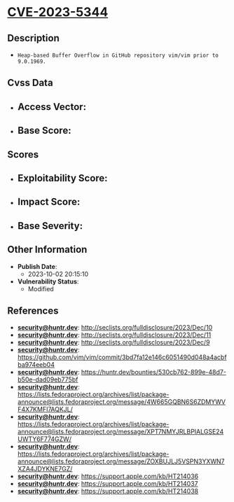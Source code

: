 
# [CVE-2023-5344](https://cve.mitre.org/cgi-bin/cvename.cgi?name=CVE-2023-5344)

## Description

- `Heap-based Buffer Overflow in GitHub repository vim/vim prior to 9.0.1969.`

## Cvss Data

- **Access Vector**:
  - 
- **Base Score**:
  - 

## Scores

- **Exploitability Score**:
  - 
- **Impact Score**:
  - 
- **Base Severity**:
  - 

## Other Information

- **Publish Date**:
  - 2023-10-02 20:15:10
- **Vulnerability Status**:
  - Modified

## References

- **security@huntr.dev**: http://seclists.org/fulldisclosure/2023/Dec/10
- **security@huntr.dev**: http://seclists.org/fulldisclosure/2023/Dec/11
- **security@huntr.dev**: http://seclists.org/fulldisclosure/2023/Dec/9
- **security@huntr.dev**: https://github.com/vim/vim/commit/3bd7fa12e146c6051490d048a4acbfba974eeb04
- **security@huntr.dev**: https://huntr.dev/bounties/530cb762-899e-48d7-b50e-dad09eb775bf
- **security@huntr.dev**: https://lists.fedoraproject.org/archives/list/package-announce@lists.fedoraproject.org/message/4W665GQBN6S6ZDMYWVF4X7KMFI7AQKJL/
- **security@huntr.dev**: https://lists.fedoraproject.org/archives/list/package-announce@lists.fedoraproject.org/message/XPT7NMYJRLBPIALGSE24UWTY6F774GZW/
- **security@huntr.dev**: https://lists.fedoraproject.org/archives/list/package-announce@lists.fedoraproject.org/message/ZOXBUJLJ5VSPN3YXWN7XZA4JDYKNE7GZ/
- **security@huntr.dev**: https://support.apple.com/kb/HT214036
- **security@huntr.dev**: https://support.apple.com/kb/HT214037
- **security@huntr.dev**: https://support.apple.com/kb/HT214038

